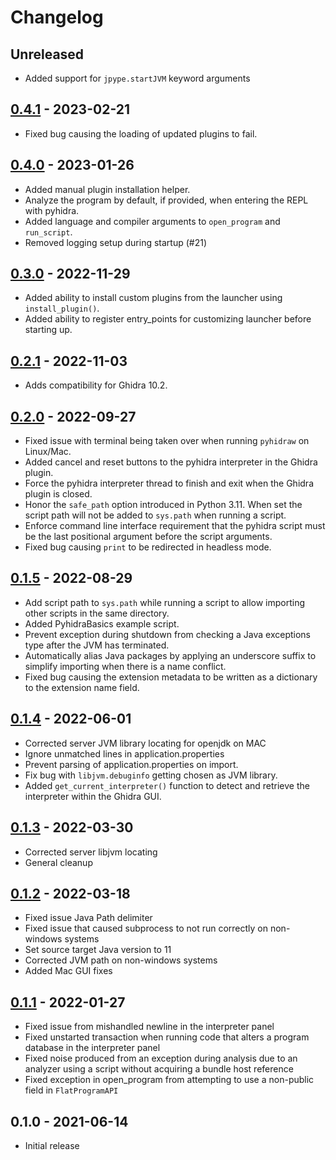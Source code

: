 # Changelog

## Unreleased
- Added support for `jpype.startJVM` keyword arguments

## [0.4.1] - 2023-02-21
- Fixed bug causing the loading of updated plugins to fail.

## [0.4.0] - 2023-01-26
- Added manual plugin installation helper.
- Analyze the program by default, if provided, when entering the REPL with pyhidra.
- Added language and compiler arguments to `open_program` and `run_script`.
- Removed logging setup during startup (#21)

## [0.3.0] - 2022-11-29
- Added ability to install custom plugins from the launcher using `install_plugin()`.
- Added ability to register entry_points for customizing launcher before starting up.

## [0.2.1] - 2022-11-03
- Adds compatibility for Ghidra 10.2.

## [0.2.0] - 2022-09-27
- Fixed issue with terminal being taken over when running `pyhidraw` on Linux/Mac.
- Added cancel and reset buttons to the pyhidra interpreter in the Ghidra plugin.
- Force the pyhidra interpreter thread to finish and exit when the Ghidra plugin is closed.
- Honor the `safe_path` option introduced in Python 3.11. When set the script path will not be added to `sys.path` when running a script.
- Enforce command line interface requirement that the pyhidra script must be the last positional argument before the script arguments.
- Fixed bug causing `print` to be redirected in headless mode.

## [0.1.5] - 2022-08-29
- Add script path to `sys.path` while running a script to allow importing other scripts in the same directory.
- Added PyhidraBasics example script.
- Prevent exception during shutdown from checking a Java exceptions type after the JVM has terminated.
- Automatically alias Java packages by applying an underscore suffix to simplify importing when there is a name conflict.
- Fixed bug causing the extension metadata to be written as a dictionary to the extension name field.

## [0.1.4] - 2022-06-01
- Corrected server JVM library locating for openjdk on MAC
- Ignore unmatched lines in application.properties
- Prevent parsing of application.properties on import.
- Fix bug with `libjvm.debuginfo` getting chosen as JVM library.
- Added `get_current_interpreter()` function to detect and retrieve the interpreter within the Ghidra GUI.

## [0.1.3] - 2022-03-30
- Corrected server libjvm locating
- General cleanup

## [0.1.2] - 2022-03-18
- Fixed issue Java Path delimiter
- Fixed issue that caused subprocess to not run correctly on non-windows systems
- Set source target Java version to 11
- Corrected JVM path on non-windows systems
- Added Mac GUI fixes

## [0.1.1] - 2022-01-27
- Fixed issue from mishandled newline in the interpreter panel
- Fixed unstarted transaction when running code that alters a program database in the interpreter panel
- Fixed noise produced from an exception during analysis due to an analyzer using a script without acquiring a bundle host reference
- Fixed exception in open_program from attempting to use a non-public field in `FlatProgramAPI`

## 0.1.0 - 2021-06-14
- Initial release

[Unreleased]: https://github.com/dod-cyber-crime-center/pyhidra/compare/0.4.1...HEAD
[0.4.1]: https://github.com/dod-cyber-crime-center/pyhidra/compare/0.4.0...0.4.1
[0.4.0]: https://github.com/dod-cyber-crime-center/pyhidra/compare/0.3.0...0.4.0
[0.3.0]: https://github.com/dod-cyber-crime-center/pyhidra/compare/0.2.1...0.3.0
[0.2.1]: https://github.com/dod-cyber-crime-center/pyhidra/compare/0.2.0...0.2.1
[0.2.0]: https://github.com/dod-cyber-crime-center/pyhidra/compare/0.1.5...0.2.0
[0.1.5]: https://github.com/dod-cyber-crime-center/pyhidra/compare/0.1.4...0.1.5
[0.1.4]: https://github.com/dod-cyber-crime-center/pyhidra/compare/0.1.3...0.1.4
[0.1.3]: https://github.com/dod-cyber-crime-center/pyhidra/compare/0.1.2...0.1.3
[0.1.2]: https://github.com/dod-cyber-crime-center/pyhidra/compare/0.1.1...0.1.2
[0.1.1]: https://github.com/dod-cyber-crime-center/pyhidra/compare/0.1.0...0.1.1
